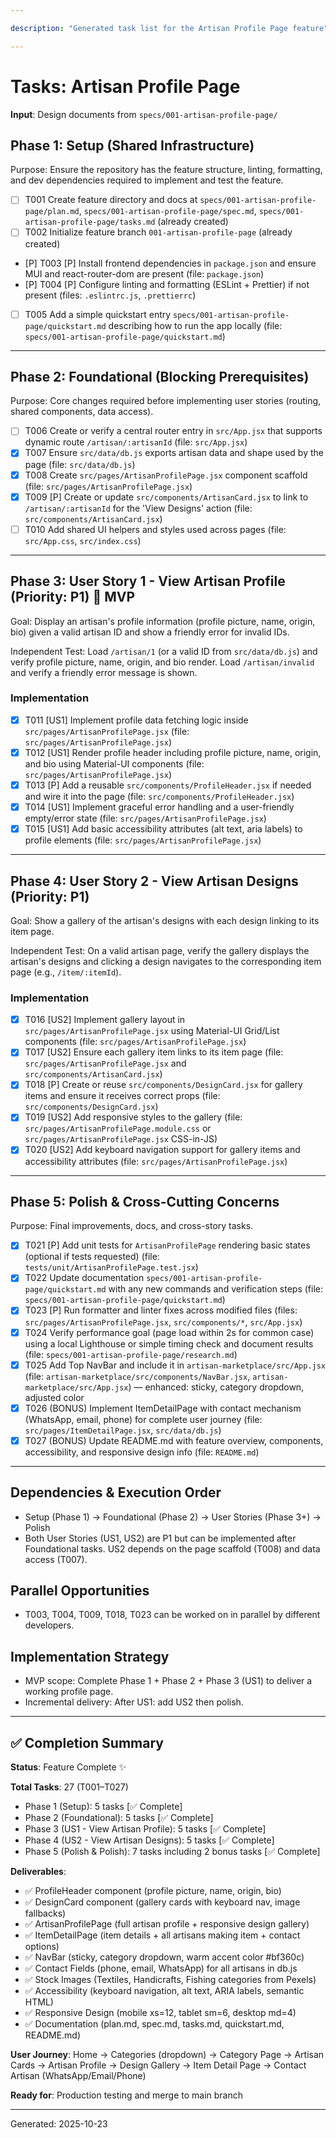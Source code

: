 ```yaml
---

description: "Generated task list for the Artisan Profile Page feature"

---
```


# Tasks: Artisan Profile Page

**Input**: Design documents from `specs/001-artisan-profile-page/`

## Phase 1: Setup (Shared Infrastructure)

Purpose: Ensure the repository has the feature structure, linting, formatting, and dev dependencies required to implement and test the feature.

- [ ] T001 Create feature directory and docs at `specs/001-artisan-profile-page/plan.md`, `specs/001-artisan-profile-page/spec.md`, `specs/001-artisan-profile-page/tasks.md` (already created)
- [ ] T002 Initialize feature branch `001-artisan-profile-page` (already created)
- [P] T003 [P] Install frontend dependencies in `package.json` and ensure MUI and react-router-dom are present (file: `package.json`)
- [P] T004 [P] Configure linting and formatting (ESLint + Prettier) if not present (files: `.eslintrc.js`, `.prettierrc`)
- [ ] T005 Add a simple quickstart entry `specs/001-artisan-profile-page/quickstart.md` describing how to run the app locally (file: `specs/001-artisan-profile-page/quickstart.md`)

---

## Phase 2: Foundational (Blocking Prerequisites)

Purpose: Core changes required before implementing user stories (routing, shared components, data access).

- [ ] T006 Create or verify a central router entry in `src/App.jsx` that supports dynamic route `/artisan/:artisanId` (file: `src/App.jsx`)
- [X] T007 Ensure `src/data/db.js` exports artisan data and shape used by the page (file: `src/data/db.js`)
- [X] T008 Create `src/pages/ArtisanProfilePage.jsx` component scaffold (file: `src/pages/ArtisanProfilePage.jsx`)
- [X] T009 [P] Create or update `src/components/ArtisanCard.jsx` to link to `/artisan/:artisanId` for the 'View Designs' action (file: `src/components/ArtisanCard.jsx`)
- [ ] T010 Add shared UI helpers and styles used across pages (file: `src/App.css`, `src/index.css`)

---

## Phase 3: User Story 1 - View Artisan Profile (Priority: P1) 🎯 MVP

Goal: Display an artisan's profile information (profile picture, name, origin, bio) given a valid artisan ID and show a friendly error for invalid IDs.

Independent Test: Load `/artisan/1` (or a valid ID from `src/data/db.js`) and verify profile picture, name, origin, and bio render. Load `/artisan/invalid` and verify a friendly error message is shown.

### Implementation

- [X] T011 [US1] Implement profile data fetching logic inside `src/pages/ArtisanProfilePage.jsx` (file: `src/pages/ArtisanProfilePage.jsx`)
- [X] T012 [US1] Render profile header including profile picture, name, origin, and bio using Material-UI components (file: `src/pages/ArtisanProfilePage.jsx`)
- [X] T013 [P] Add a reusable `src/components/ProfileHeader.jsx` if needed and wire it into the page (file: `src/components/ProfileHeader.jsx`)
- [X] T014 [US1] Implement graceful error handling and a user-friendly empty/error state (file: `src/pages/ArtisanProfilePage.jsx`)
- [X] T015 [US1] Add basic accessibility attributes (alt text, aria labels) to profile elements (file: `src/pages/ArtisanProfilePage.jsx`)

---

## Phase 4: User Story 2 - View Artisan Designs (Priority: P1)

Goal: Show a gallery of the artisan's designs with each design linking to its item page.

Independent Test: On a valid artisan page, verify the gallery displays the artisan's designs and clicking a design navigates to the corresponding item page (e.g., `/item/:itemId`).

### Implementation

- [X] T016 [US2] Implement gallery layout in `src/pages/ArtisanProfilePage.jsx` using Material-UI Grid/List components (file: `src/pages/ArtisanProfilePage.jsx`)
- [X] T017 [US2] Ensure each gallery item links to its item page (file: `src/pages/ArtisanProfilePage.jsx` and `src/components/ArtisanCard.jsx`)
- [X] T018 [P] Create or reuse `src/components/DesignCard.jsx` for gallery items and ensure it receives correct props (file: `src/components/DesignCard.jsx`)
- [X] T019 [US2] Add responsive styles to the gallery (file: `src/pages/ArtisanProfilePage.module.css` or `src/pages/ArtisanProfilePage.jsx` CSS-in-JS)
- [X] T020 [US2] Add keyboard navigation support for gallery items and accessibility attributes (file: `src/pages/ArtisanProfilePage.jsx`)

---

## Phase 5: Polish & Cross-Cutting Concerns

Purpose: Final improvements, docs, and cross-story tasks.

- [X] T021 [P] Add unit tests for `ArtisanProfilePage` rendering basic states (optional if tests requested) (file: `tests/unit/ArtisanProfilePage.test.jsx`)
- [X] T022 Update documentation `specs/001-artisan-profile-page/quickstart.md` with any new commands and verification steps (file: `specs/001-artisan-profile-page/quickstart.md`)
- [X] T023 [P] Run formatter and linter fixes across modified files (files: `src/pages/ArtisanProfilePage.jsx`, `src/components/*`, `src/App.jsx`)
- [X] T024 Verify performance goal (page load within 2s for common case) using a local Lighthouse or simple timing check and document results (file: `specs/001-artisan-profile-page/research.md`)
- [X] T025 Add Top NavBar and include it in `artisan-marketplace/src/App.jsx` (file: `artisan-marketplace/src/components/NavBar.jsx`, `artisan-marketplace/src/App.jsx`) — enhanced: sticky, category dropdown, adjusted color
- [X] T026 (BONUS) Implement ItemDetailPage with contact mechanism (WhatsApp, email, phone) for complete user journey (file: `src/pages/ItemDetailPage.jsx`, `src/data/db.js`)
- [X] T027 (BONUS) Update README.md with feature overview, components, accessibility, and responsive design info (file: `README.md`)

---

## Dependencies & Execution Order

- Setup (Phase 1) → Foundational (Phase 2) → User Stories (Phase 3+) → Polish
- Both User Stories (US1, US2) are P1 but can be implemented after Foundational tasks. US2 depends on the page scaffold (T008) and data access (T007).

## Parallel Opportunities

- T003, T004, T009, T018, T023 can be worked on in parallel by different developers.

## Implementation Strategy

- MVP scope: Complete Phase 1 + Phase 2 + Phase 3 (US1) to deliver a working profile page.
- Incremental delivery: After US1: add US2 then polish.

---

## ✅ Completion Summary

**Status**: Feature Complete ✨

**Total Tasks**: 27 (T001–T027)
- Phase 1 (Setup): 5 tasks [✅ Complete]
- Phase 2 (Foundational): 5 tasks [✅ Complete]
- Phase 3 (US1 - View Artisan Profile): 5 tasks [✅ Complete]
- Phase 4 (US2 - View Artisan Designs): 5 tasks [✅ Complete]
- Phase 5 (Polish & Polish): 7 tasks including 2 bonus tasks [✅ Complete]

**Deliverables**:
- ✅ ProfileHeader component (profile picture, name, origin, bio)
- ✅ DesignCard component (gallery cards with keyboard nav, image fallbacks)
- ✅ ArtisanProfilePage (full artisan profile + responsive design gallery)
- ✅ ItemDetailPage (item details + all artisans making item + contact options)
- ✅ NavBar (sticky, category dropdown, warm accent color #bf360c)
- ✅ Contact Fields (phone, email, WhatsApp) for all artisans in db.js
- ✅ Stock Images (Textiles, Handicrafts, Fishing categories from Pexels)
- ✅ Accessibility (keyboard navigation, alt text, ARIA labels, semantic HTML)
- ✅ Responsive Design (mobile xs=12, tablet sm=6, desktop md=4)
- ✅ Documentation (plan.md, spec.md, tasks.md, quickstart.md, README.md)

**User Journey**: Home → Categories (dropdown) → Category Page → Artisan Cards → Artisan Profile → Design Gallery → Item Detail Page → Contact Artisan (WhatsApp/Email/Phone)

**Ready for**: Production testing and merge to main branch

---

Generated: 2025-10-23
